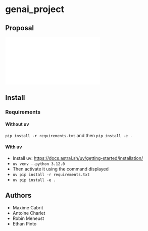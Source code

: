 # genai_project


## Proposal

![Proposal ](proposal.md)

## Install

### Requirements

#### Without uv

`pip install -r requirements.txt` and then `pip install -e .`

#### With uv

- Install uv: https://docs.astral.sh/uv/getting-started/installation/
- `uv venv --python 3.12.0`
- Then activate it using the command displayed
- `uv pip install -r requirements.txt`
- `uv pip install -e .`

## Authors

- Maxime Cabrit
- Antoine Charlet
- Robin Meneust
- Ethan Pinto
